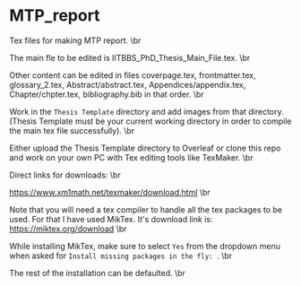 # MTP_report
Tex files for making MTP report. \br

The main fle to be edited is IITBBS_PhD_Thesis_Main_File.tex. \br

Other content can be edited in files coverpage.tex, frontmatter.tex, glossary_2.tex, Abstract/abstract.tex, Appendices/appendix<number>.tex, Chapter<number>/chpter<number>.tex, bibliography.bib in that order. \br
  
  Work in the ```Thesis Template``` directory and add images from that directory. (Thesis Template must be your current working directory in order to compile the main tex file successfully). \br
  
  Either upload the Thesis Template directory to Overleaf or  clone this repo and work on your own PC with Tex editing tools like TexMaker. \br
  
  Direct links for downloads: \br
  
  https://www.xm1math.net/texmaker/download.html \br
  
  Note that you will need a tex compiler to handle all the tex packages to be used. For that I have used MikTex. It's download link is: https://miktex.org/download \br
  
  While installing MikTex, make sure to select ```Yes``` from the dropdown menu when asked for ```Install missing packages in the fly: ```. \br
  
  The rest of the installation can be defaulted. \br
